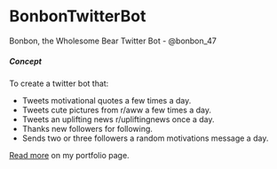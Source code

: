 # BonbonTwitterBot
Bonbon, the Wholesome Bear Twitter Bot - @bonbon_47

##### Concept
To create a twitter bot that:

- Tweets motivational quotes a few times a day.
- Tweets cute pictures from r/aww a few times a day.
- Tweets an uplifting news r/upliftingnews once a day.
- Thanks new followers for following.
- Sends two or three followers a random motivations message a day.

[Read more](https://eseite47.github.io/portfolio/bonbon.html) on my portfolio page.
